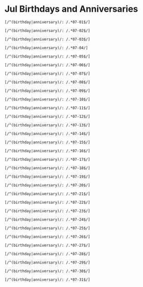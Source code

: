 # Jul Birthdays and Anniversaries

```query
[/^(birthday|anniversary)/: /.*07-01$/]
```

```query
[/^(birthday|anniversary)/: /.*07-02$/]
```

```query
[/^(birthday|anniversary)/: /.*07-03$/]
```

```query
[/^(birthday|anniversary)/: /.*07-04/]
```

```query
[/^(birthday|anniversary)/: /.*07-05$/]
```

```query
[/^(birthday|anniversary)/: /.*07-06$/]
```

```query
[/^(birthday|anniversary)/: /.*07-07$/]
```

```query
[/^(birthday|anniversary)/: /.*07-08$/]
```

```query AZ
[/^(birthday|anniversary)/: /.*07-09$/]
```

```query
[/^(birthday|anniversary)/: /.*07-10$/]
```

```query
[/^(birthday|anniversary)/: /.*07-11$/]
```

```query
[/^(birthday|anniversary)/: /.*07-12$/]
```

```query
[/^(birthday|anniversary)/: /.*07-13$/]
```

```query
[/^(birthday|anniversary)/: /.*07-14$/]
```

```query
[/^(birthday|anniversary)/: /.*07-15$/]
```

```query
[/^(birthday|anniversary)/: /.*07-16$/]
```

```query
[/^(birthday|anniversary)/: /.*07-17$/]
```

```query
[/^(birthday|anniversary)/: /.*07-18$/]
```

```query
[/^(birthday|anniversary)/: /.*07-19$/]
```

```query
[/^(birthday|anniversary)/: /.*07-20$/]
```

```query
[/^(birthday|anniversary)/: /.*07-21$/]
```

```query
[/^(birthday|anniversary)/: /.*07-22$/]
```

```query
[/^(birthday|anniversary)/: /.*07-23$/]
```

```query
[/^(birthday|anniversary)/: /.*07-24$/]
```

```query
[/^(birthday|anniversary)/: /.*07-25$/]
```

```query
[/^(birthday|anniversary)/: /.*07-26$/]
```

```query
[/^(birthday|anniversary)/: /.*07-27$/]
```

```query
[/^(birthday|anniversary)/: /.*07-28$/]
```

```query
[/^(birthday|anniversary)/: /.*07-29$/]
```

```query
[/^(birthday|anniversary)/: /.*07-30$/]
```

```query
[/^(birthday|anniversary)/: /.*07-31$/]
```